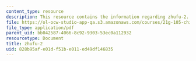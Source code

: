 ```yaml
---
content_type: resource
description: This resource contains the information regarding zhufu-2.
file: https://ol-ocw-studio-app-qa.s3.amazonaws.com/courses/21g-105-chinese-v-regular-chinese-cultures-society-fall-2003/828b95afe01df51be011ed49df146835_MIT21G_105F03_zhufu2.pdf
file_type: application/pdf
parent_uid: bb042587-4066-8c92-9303-53ec0a112932
resourcetype: Document
title: zhufu-2
uid: 828b95af-e01d-f51b-e011-ed49df146835
---
```

